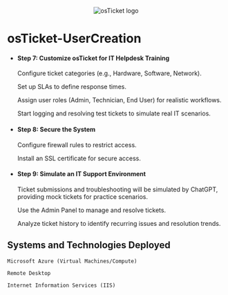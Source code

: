 <p align="center">
<img src="https://i.imgur.com/9dYCotk.png" alt="osTicket logo"/>
</p>

# osTicket-UserCreation

- #### Step 7: Customize osTicket for IT Helpdesk Training
  
    Configure ticket categories (e.g., Hardware, Software, Network).

    Set up SLAs to define response times.

    Assign user roles (Admin, Technician, End User) for realistic workflows.

    Start logging and resolving test tickets to simulate real IT scenarios.

- #### Step 8: Secure the System
  
    Configure firewall rules to restrict access.

    Install an SSL certificate for secure access.

- #### Step 9: Simulate an IT Support Environment
  
    Ticket submissions and troubleshooting will be simulated by ChatGPT, providing mock tickets for practice scenarios.

    Use the Admin Panel to manage and resolve tickets.

    Analyze ticket history to identify recurring issues and resolution trends.

<h2>Systems and Technologies Deployed</h2>

    Microsoft Azure (Virtual Machines/Compute)
  
    Remote Desktop
  
    Internet Information Services (IIS)
